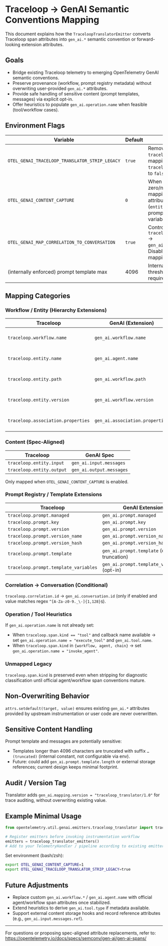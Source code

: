 # Traceloop → GenAI Semantic Conventions Mapping

This document explains how the `TraceloopTranslatorEmitter` converts Traceloop span attributes into `gen_ai.*` semantic convention or forward-looking extension attributes.

## Goals

- Bridge existing Traceloop telemetry to emerging OpenTelemetry GenAI semantic conventions.
- Preserve provenance (workflow, prompt registry metadata) without overwriting user-provided `gen_ai.*` attributes.
- Provide safe handling of sensitive content (prompt templates, messages) via explicit opt-in.
- Offer heuristics to populate `gen_ai.operation.name` when feasible (tool/workflow cases).

## Environment Flags

| Variable | Default | Effect |
|----------|---------|--------|
| `OTEL_GENAI_TRACELOOP_TRANSLATOR_STRIP_LEGACY` | `true` | Remove original `traceloop.*` keys after mapping (except `traceloop.span.kind`). Set to `false` to keep originals. |
| `OTEL_GENAI_CONTENT_CAPTURE` | `0` | When set to non-zero/non-false, enables mapping of content attributes (`entity.input/output`, prompt template & variables). |
| `OTEL_GENAI_MAP_CORRELATION_TO_CONVERSATION` | `true` | Controls mapping `traceloop.correlation.id` → `gen_ai.conversation.id`. Disable to skip this mapping. |
| (internally enforced) prompt template max | 4096 | Internal truncation threshold; no env var required. |

## Mapping Categories

### Workflow / Entity (Hierarchy Extensions)
| Traceloop | GenAI (Extension) | Notes |
|-----------|-------------------|-------|
| `traceloop.workflow.name` | `gen_ai.workflow.name` | No official spec field yet; |
| `traceloop.entity.name` | `gen_ai.agent.name` | Treat entity as agent component. |
| `traceloop.entity.path` | `gen_ai.workflow.path` | No official spec field yet;  |
| `traceloop.entity.version` | `gen_ai.workflow.version` | No official spec field yet; |
| `traceloop.association.properties` | `gen_ai.association.properties` | Free-form association metadata. |

### Content (Spec-Aligned)
| Traceloop | GenAI Spec |
|-----------|------------|
| `traceloop.entity.input` | `gen_ai.input.messages` |
| `traceloop.entity.output` | `gen_ai.output.messages` |

Only mapped when `OTEL_GENAI_CONTENT_CAPTURE` is enabled.

### Prompt Registry / Template Extensions
| Traceloop | GenAI Extension |
|-----------|-----------------|
| `traceloop.prompt.managed` | `gen_ai.prompt.managed` |
| `traceloop.prompt.key` | `gen_ai.prompt.key` |
| `traceloop.prompt.version` | `gen_ai.prompt.version` |
| `traceloop.prompt.version_name` | `gen_ai.prompt.version_name` |
| `traceloop.prompt.version_hash` | `gen_ai.prompt.version_hash` |
| `traceloop.prompt.template` | `gen_ai.prompt.template` (opt-in + truncation) |
| `traceloop.prompt.template_variables` | `gen_ai.prompt.template_variables` (opt-in) |



### Correlation → Conversation (Conditional)
`traceloop.correlation.id` → `gen_ai.conversation.id` (only if enabled and value matches regex `^[A-Za-z0-9._\-]{1,128}$`).

### Operation / Tool Heuristics
If `gen_ai.operation.name` is not already set:
- When `traceloop.span.kind == "tool"` and callback name available → set `gen_ai.operation.name = "execute_tool"` and `gen_ai.tool.name`.
- When `traceloop.span.kind` in `{workflow, agent, chain}` → set `gen_ai.operation.name = "invoke_agent"`.

### Unmapped Legacy
`traceloop.span.kind` is preserved even when stripping for diagnostic classification until official agent/workflow span conventions mature.

## Non-Overwriting Behavior
`attrs.setdefault(target, value)` ensures existing `gen_ai.*` attributes provided by upstream instrumentation or user code are never overwritten.

## Sensitive Content Handling
Prompt template and messages are potentially sensitive:
- Templates longer than 4096 characters are truncated with suffix `…(truncated)` (internal constant, not configurable via env).
- Future: could add `gen_ai.prompt.template.length` or external storage references; current design keeps minimal footprint.

## Audit / Version Tag
Translator adds `gen_ai.mapping.version = "traceloop_translator/1.0"` for trace auditing, without overwriting existing value.

## Example Minimal Usage
```python
from opentelemetry.util.genai.emitters.traceloop_translator import traceloop_translator_emitters

# Register emitters before invoking instrumentation workflow
emitters = traceloop_translator_emitters()
# Add to your TelemetryHandler / pipeline according to existing emitter factory integration.
```

Set environment (bash/zsh):
```bash
export OTEL_GENAI_CONTENT_CAPTURE=1
export OTEL_GENAI_TRACELOOP_TRANSLATOR_STRIP_LEGACY=true
```

## Future Adjustments
- Replace custom `gen_ai.workflow.*` / `gen_ai.agent.name` with official agent/workflow span attributes once stabilized.
- Extend heuristics to derive `gen_ai.tool.type` if metadata available.
- Support external content storage hooks and record reference attributes (e.g., `gen_ai.input.messages.ref`).


---
For questions or proposing spec-aligned attribute replacements, refer to: https://opentelemetry.io/docs/specs/semconv/gen-ai/gen-ai-spans/

